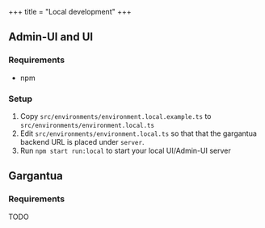+++
title = "Local development"
+++

## Admin-UI and UI
### Requirements
* npm

### Setup
1. Copy `src/environments/environment.local.example.ts` to `src/environments/environment.local.ts`
2. Edit `src/environments/environment.local.ts` so that that the gargantua backend URL is placed under `server`.
3. Run `npm start run:local` to start your local UI/Admin-UI server

## Gargantua
### Requirements
TODO